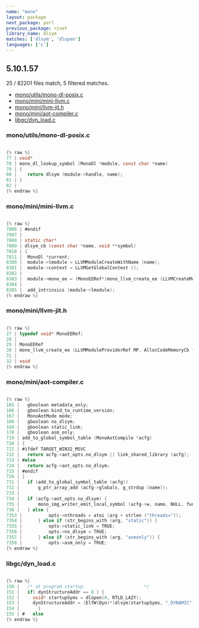 ```yaml
---
name: "mono"
layout: package
next_package: perl
previous_package: rivet
library_name: dlsym
matches: ['dlsym', 'dlopen']
languages: ['c']
---
```

## 5.10.1.57
25 / 82201 files match, 5 filtered matches.

 - [mono/utils/mono-dl-posix.c](#monoutilsmono-dl-posixc)
 - [mono/mini/mini-llvm.c](#monominimini-llvmc)
 - [mono/mini/llvm-jit.h](#monominillvm-jith)
 - [mono/mini/aot-compiler.c](#monominiaot-compilerc)
 - [libgc/dyn_load.c](#libgcdyn_loadc)

### mono/utils/mono-dl-posix.c

```c

{% raw %}
77 | void*
78 | mono_dl_lookup_symbol (MonoDl *module, const char *name)
79 | {
80 | 	return dlsym (module->handle, name);
81 | }
82 | 
{% endraw %}

```
### mono/mini/mini-llvm.c

```c

{% raw %}
7806 | #endif
7807 | 
7808 | static char*
7809 | dlsym_cb (const char *name, void **symbol)
7810 | {
7811 | 	MonoDl *current;
8380 | 	module->lmodule = LLVMModuleCreateWithName (name);
8381 | 	module->context = LLVMGetGlobalContext ();
8382 | 
8383 | 	module->mono_ee = (MonoEERef*)mono_llvm_create_ee (LLVMCreateModuleProviderForExistingModule (module->lmodule), alloc_cb, emitted_cb, exception_cb, dlsym_cb, &module->ee);
8384 | 
8385 | 	add_intrinsics (module->lmodule);
{% endraw %}

```
### mono/mini/llvm-jit.h

```c

{% raw %}
27 | typedef void* MonoEERef;
28 | 
29 | MonoEERef
30 | mono_llvm_create_ee (LLVMModuleProviderRef MP, AllocCodeMemoryCb *alloc_cb, FunctionEmittedCb *emitted_cb, ExceptionTableCb *exception_cb, DlSymCb *dlsym_cb, LLVMExecutionEngineRef *ee);
31 | 
32 | void
{% endraw %}

```
### mono/mini/aot-compiler.c

```c

{% raw %}
165 | 	gboolean metadata_only;
166 | 	gboolean bind_to_runtime_version;
167 | 	MonoAotMode mode;
168 | 	gboolean no_dlsym;
169 | 	gboolean static_link;
170 | 	gboolean asm_only;
719 | add_to_global_symbol_table (MonoAotCompile *acfg)
720 | {
721 | #ifdef TARGET_WIN32_MSVC
722 | 	return acfg->aot_opts.no_dlsym || link_shared_library (acfg);
723 | #else
724 | 	return acfg->aot_opts.no_dlsym;
725 | #endif
726 | }
731 | 	if (add_to_global_symbol_table (acfg))
732 | 		g_ptr_array_add (acfg->globals, g_strdup (name));
733 | 
734 | 	if (acfg->aot_opts.no_dlsym) {
735 | 		mono_img_writer_emit_local_symbol (acfg->w, name, NULL, func);
736 | 	} else {
7353 | 			opts->nthreads = atoi (arg + strlen ("threads="));
7354 | 		} else if (str_begins_with (arg, "static")) {
7355 | 			opts->static_link = TRUE;
7356 | 			opts->no_dlsym = TRUE;
7357 | 		} else if (str_begins_with (arg, "asmonly")) {
7358 | 			opts->asm_only = TRUE;
{% endraw %}

```
### libgc/dyn_load.c

```c

{% raw %}
150 | 	/* at program startup.						*/
151 | 	if( dynStructureAddr == 0 ) {
152 | 	  void* startupSyms = dlopen(0, RTLD_LAZY);
153 | 	  dynStructureAddr = (ElfW(Dyn)*)dlsym(startupSyms, "_DYNAMIC");
154 | 		}
155 | #   else
{% endraw %}

```